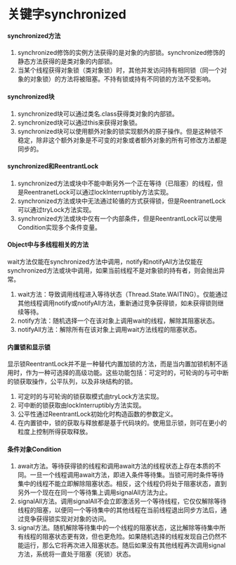 # 关键字synchronized

#### synchronized方法
1. synchronized修饰的实例方法获得的是对象的内部锁。synchronized修饰的静态方法获得的是类对象的内部锁。
2. 当某个线程获得对象锁（类对象锁）时，其他并发访问持有相同锁（同一个对象的对象锁）的方法将被阻塞。不持有锁或持有不同锁的方法不受影响。

#### synchronized块
1. synchronized块可以通过类名.class获得类对象的内部锁。
2. synchronized块可以通过this来获得对象锁。
3. synchronized块可以使用额外对象的锁实现额外的原子操作。但是这种锁不稳定，除非这个额外对象是不可变的对象或者额外对象的所有可修改方法都是同步的。

#### synchronized和ReentrantLock
1. synchronized方法或块中不能中断另外一个正在等待（已阻塞）的线程，但是ReentranetLock可以通过lockInterruptibly方法实现。
2. synchronized方法或块中无法通过轮循的方式获得锁，但是ReentranetLock可以通过tryLock方法实现。
3. synchronized方法或块中仅有一个内部条件，但是ReentrantLock可以使用Condition实现多个条件变量。

#### Object中与多线程相关的方法
wait方法仅能在synchronized方法中调用，notify和notifyAll方法仅能在synchronized方法或块中调用，如果当前线程不是对象锁的持有者，则会抛出异常。

1. wait方法：导致调用线程进入等待状态（Thread.State.WAITING）。仅能通过其他线程调用notify或notifyAll方法，重新通过竞争获得锁，如未获得锁则继续等待。
2. notify方法：随机选择一个在该对象上调用wait的线程，解除其阻塞状态。
3. notifyAll方法：解除所有在该对象上调用wait方法线程的阻塞状态。

#### 内置锁和显示锁
显示锁ReentrantLock并不是一种替代内置加锁的方法，而是当内置加锁机制不适用时，作为一种可选择的高级功能。这些功能包括：可定时的，可轮询的与可中断的锁获取操作，公平队列，以及非块结构的锁。
1. 可定时的与可轮询的锁获取模式由tryLock方法实现。
2. 可中断的锁获取由lockInterruptibly方法实现。
3. 公平性通过ReentrantLock初始化时构造函数的参数定义。
4. 在内置锁中，锁的获取与释放都是基于代码块的。使用显示锁，则可在更小的粒度上控制所得获取释放。

#### 条件对象Condition
1. await方法。等待获得锁的线程和调用await方法的线程状态上存在本质的不同。一旦一个线程调用await方法，即进入条件等待集。当锁可用时条件等待集中的线程不能立即解除阻塞状态。相反，这个线程仍将处于阻塞状态，直到另外一个现在在同一个等待集上调用signalAll方法为止。
2. signalAll方法。调用signalAll不会立即激活另一个等待线程，它仅仅解除等待线程的阻塞，以便同一个等待集中的其他线程在当前线程退出同步方法后，通过竞争获得锁实现对对象的访问。
3. signal方法。随机解除等待集中的一个线程的阻塞状态，这比解除等待集中所有线程的阻塞状态更有效，但也更危险。如果随机选择的线程发现自己仍然不能运行，那么它将再次进入阻塞状态。随后如果没有其他线程再次调用signal方法，系统将一直处于阻塞（死锁）状态。
